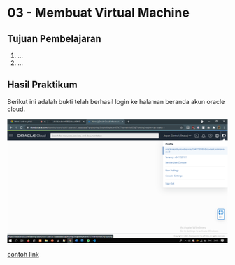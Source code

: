 # 03 - Membuat Virtual Machine

## Tujuan Pembelajaran

1. ...
2. ...

## Hasil Praktikum

Berikut ini adalah bukti telah berhasil login ke halaman beranda akun oracle cloud.

![Screenshot Dashboard Oracle](img/login.png)

[contoh link](../../src/01_pengantar/hello.js)